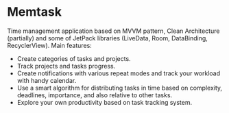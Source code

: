 # Memtask
Time management application based on MVVM pattern, Clean Architecture (partially) and some of JetPack libraries (LiveData, Room, DataBinding, RecyclerView).
Main features: 
<ul>
  <li>Create categories of tasks and projects. </li>
  <li>Track projects and tasks progress.</li>
  <li>Create notifications with various repeat modes and track your workload with handy calendar.</li>
  <li>Use a smart algorithm for distributing tasks in time based on complexity, deadlines, importance, and also relative to other tasks.</li>
  <li>Explore your own productivity based on task tracking system.</li>
</ul>
